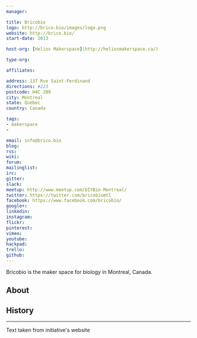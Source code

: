 ```yaml
---
manager:

title: Bricobio
logo: http://brico.bio/images/logo.png
website: http://brico.bio/
start-date: 2013

host-org: [Helios Makerspace](http://heliosmakerspace.ca/)

type-org:

affiliates:

address: 137 Rue Saint-Ferdinand
directions: #223
postcode: H4C 2B9
city: Montreal
state: Quebec
country: Canada

tags:
- makerspace
-

email: info@brico.bio
blog:
rss:
wiki:
forum:
mailinglist:
irc:
gitter:
slack:
meetup: http://www.meetup.com/DIYBio-Montreal/
twitter: https://twitter.com/bricobiomtl
facebook: https://www.facebook.com/bricobio/
google+:
linkedin:
instagram:
flickr:
pinterest:
vimeo:
youtube:
hackpad:
trello:
github:
---
```

Bricobio is the maker space for biology in Montreal, Canada.


## About

## History

---
Text taken from initiative's website
